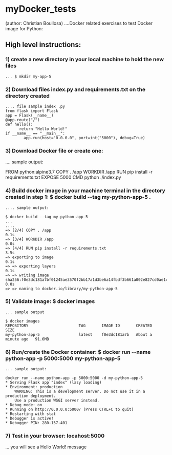 # myDocker_tests
(author: Christian Boullosa)
....Docker related exercises to test Docker image for Python:

## High level instructions:

### 1) create a new directory in your local machine to hold the new files
    ... $ mkdir my-app-5
    
### 2) Download files index.py and requirements.txt on the directory created
    .... file sample index .py
    from flask import Flask
    app = Flask(__name__)
    @app.route("/")
    def hello():
          return "Hello World!"
    if __name__ == "__main__":
            app.run(host="0.0.0.0", port=int("5000"), debug=True)

### 3) Download Docker file or create one:
   .... sample output:
   
   FROM python:alpine3.7
   COPY . /app
   WORKDIR /app
   RUN pip install -r requirements.txt
   EXPOSE 5000
   CMD python ./index.py

### 4) Build docker image in your machine terminal in the directory created in step 1: $ docker build --tag my-python-app-5 .
    .... sample output:
    
    $ docker build --tag my-python-app-5
    ...
    ....
    => [2/4] COPY . /app                                                                                                                                                0.1s
    => [3/4] WORKDIR /app                                                                                                                                               0.0s
    => [4/4] RUN pip install -r requirements.txt                                                                                                                        3.5s
    => exporting to image                                                                                                                                               0.1s
    => => exporting layers                                                                                                                                              0.1s
    => => writing image sha256:f0e3dc181a7bf01245ae3570f2bb17a1d3be6a14fbdf3b661a002e827cd0ae1c                                                                         0.0s
    => => naming to docker.io/library/my-python-app-5
 
### 5) Validate image: $ docker images
    ... sample output
    
    $ docker images
    REPOSITORY                      TAG       IMAGE ID       CREATED              SIZE
    my-python-app-5                 latest    f0e3dc181a7b   About a minute ago   91.6MB

### 6) Run/create the Docker container: $ docker run --name python-app -p 5000:5000 my-python-app-5
    ... sample output:
    
    docker run --name python-app -p 5000:5000 -d my-python-app-5
    * Serving Flask app "index" (lazy loading)
    * Environment: production
        WARNING: This is a development server. Do not use it in a production deployment.
        Use a production WSGI server instead.
    * Debug mode: on
    * Running on http://0.0.0.0:5000/ (Press CTRL+C to quit)
    * Restarting with stat
    * Debugger is active!
    * Debugger PIN: 280-157-401
   
### 7) Test in your browser: locahost:5000
   ... you will see a Hello World! message
